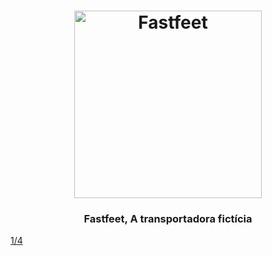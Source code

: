 <h1 align="center">
  <img alt="Fastfeet" title="Fastfeet" src="https://raw.githubusercontent.com/Rocketseat/bootcamp-gostack-desafio-02/master/.github/logo.png" width="300px" />
</h1>

<h3 align="center">
  Fastfeet, A transportadora fictícia
</h3>

<a href='https://github.com/xRiku/fastfeet/tree/master/backend'>1/4</a>